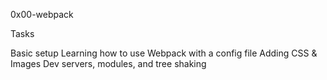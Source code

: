 0x00-webpack

Tasks

Basic setup
Learning how to use Webpack with a config file
Adding CSS & Images
Dev servers, modules, and tree shaking

